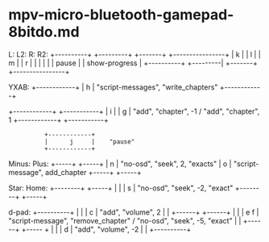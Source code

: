 # mpv-micro-bluetooth-gamepad-8bitdo.md


L:              L2:                     R:          R2:
 +----------+      +---------+          +-------+    +----------------+
 |   k      |      |    l    |          |   m   |    |      r         | 
 |          |      |         |          | pause |    | show-progress  |
 +----------+      +---------|          +-------+    +----------------+

YXAB:
              +------------+
              |      h     |    "script-messages", "write_chapters"
              +------------+

+------------+              +-----------+
|      i     |              |     g     |    "add", "chapter", -1 / "add", "chapter", 1
+------------+              +-----------+

              +------------+
              |      j     |    "pause"
              +------------+

Minus:                                  Plus:
+-----+                                 +-----+
|  n  | "no-osd", "seek", 2, "exacts"   |  o  | "script-message", add_chapter
+-----+                                 +-----+

Star:                                   Home:
+--------+                              +-----+
|        |                              |  s  | "no-osd", "seek", -2, "exact"
+--------+                              +-----+

d-pad:
           +----------+
           |          |
           |    c     |   "add", "volume", 2 
           |          |
    +------+          +------+
    |                        |
    |  e                 f   | "script-message", "remove_chapter" / "no-osd", "seek", -5, "exact"
    |                        |
    +------+          +----- +
           |          |
           |    d     |  "add", "volume", -2
           |          |
           +----------+

